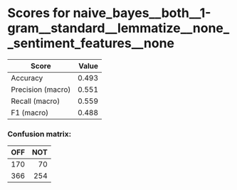 # Scores for naive_bayes__both__1-gram__standard__lemmatize__none__sentiment_features__none
|      Score      |Value|
|-----------------|----:|
|Accuracy         |0.493|
|Precision (macro)|0.551|
|Recall (macro)   |0.559|
|F1 (macro)       |0.488|

### Confusion matrix:
|OFF|NOT|
|--:|--:|
|170| 70|
|366|254|
